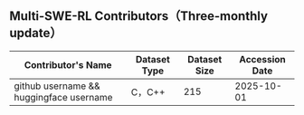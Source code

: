 ## Multi-SWE-RL Contributors（Three-monthly update）

| Contributor&#39;s Name                      | Dataset Type | Dataset Size | Accession Date |
| ------------------------------------------- | ------------ | ------------ | -------------- |
| github username   &&   huggingface username | C，C++       | 215          | 2025-10-01     |

